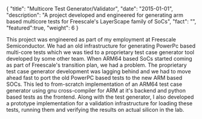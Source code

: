 {
  "title": "Multicore Test Generator/Validator",
  "date": "2015-01-01",
  "description": "A project developed and engineered for generating arm based multicore tests for Freescale's LayerScape family of SoCs",
  "fact": "",
  "featured":true,
  "weight": 6
}

This project was engineered as part of my employment at Freescale Semiconductor. We had an old infrastructure for generating PowerPc based multi-core tests which we was tied to a proprietary test case generator tool developed by some other team. When ARM64 based SoCs started coming as part of Freescale's transition plan, we had a problem. The proprietary test case generator development was lagging behind and we had to move ahead fast to port the old PowerPC based tests to the new ARM based SOCs. This led to from-scratch implementation of an ARM64 test case generator using gnu cross-compiler for ARM at it's backend and python based tests as the frontend. Along with the test generator, I also developed a prototype implementation for a validation infrastructure for loading these tests, running them and verifying the results on actual silicon in the lab.
